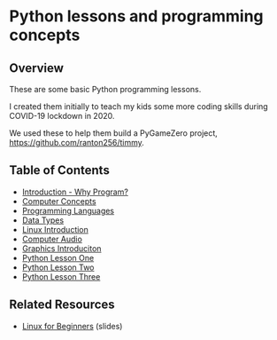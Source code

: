 # Python lessons and programming concepts


## Overview ##

These are some basic Python programming lessons.

I created them initially to teach my kids some more coding skills during COVID-19 lockdown in 2020.

We used these to help them build a PyGameZero project, https://github.com/ranton256/timmy.


## Table of Contents ##


- [Introduction - Why Program?](intro_why_program.md)
- [Computer Concepts](comp_concepts1.md)
- [Programming Languages](languages.md)
- [Data Types](data_types.md)
- [Linux Introduction](linux_intro.md)
- [Computer Audio](computer_audio.md)
- [Graphics Introduciton](graphics_intro.md)
- [Python Lesson One](python_lesson1.md)
- [Python Lesson Two](python_lesson2.md)
- [Python Lesson Three](python_lesson3.md)

## Related Resources

- [Linux for Beginners](https://docs.google.com/presentation/d/e/2PACX-1vRAvg5ktQlei19uOJOMoR9JGCq6TqcyyPsqMgWOaoVq-OPNeu8zMGQGwzVLQVRGVXyzdjUS07PTpgia/pub?start=false&loop=false&delayms=10000) (slides)
